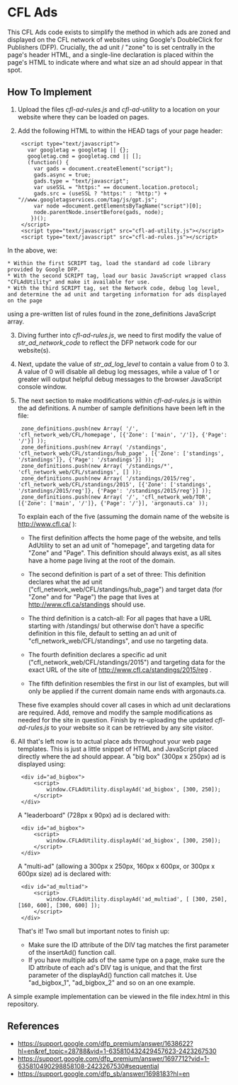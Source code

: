 # CFL Ads #

This CFL Ads code exists to simplify the method in which ads are zoned and displayed on the CFL network of websites using Google's DoubleClick for Publishers 
(DFP). Crucially, the ad unit / "zone" to is set centrally in the page's header HTML, and a single-line declaration is placed within the page's HTML to indicate 
where and what size an ad should appear in that spot.


## How To Implement ##

1. Upload the files *cfl-ad-rules.js* and *cfl-ad-utility* to a location on your website where they can be loaded on pages.

2. Add the following HTML to within the HEAD tags of your page header:

        <script type="text/javascript">
          var googletag = googletag || {};
          googletag.cmd = googletag.cmd || [];
          (function() {
            var gads = document.createElement("script");
            gads.async = true;
            gads.type = "text/javascript";
            var useSSL = "https:" == document.location.protocol;
            gads.src = (useSSL ? "https:" : "http:") + "//www.googletagservices.com/tag/js/gpt.js";
            var node =document.getElementsByTagName("script")[0];
            node.parentNode.insertBefore(gads, node);
           })();
        </script>
        <script type="text/javascript" src="cfl-ad-utility.js"></script>
        <script type="text/javascript" src="cfl-ad-rules.js"></script>

In the above, we: 

	* Within the first SCRIPT tag, load the standard ad code library provided by Google DFP.
	* With the second SCRIPT tag, load our basic JavaScript wrapped class "CFLAdUtility" and make it available for use.
	* With the third SCRIPT tag, set the Network code, debug log level, and determine the ad unit and targeting information for ads displayed on the page 
  using a pre-written list of rules found in the zone_definitions JavaScript array.

3. Diving further into *cfl-ad-rules.js*, we need to first modify the value of *str_ad_network_code* to reflect the DFP network code for our website(s). 

4. Next, update the value of *str_ad_log_level* to contain a value from 0 to 3. A value of 0 will disable all debug log messages, while a value of 1 
   or greater will output helpful debug messages to the browser JavaScript console window.

5. The next section to make modifications within *cfl-ad-rules.js* is within the ad definitions. A number of sample definitions have been left in 
   the file:

		zone_definitions.push(new Array( '/', 'cfl_network_web/CFL/homepage', [{'Zone': ['main', '/']}, {'Page': '/'}] ));
		zone_definitions.push(new Array( '/standings', 'cfl_network_web/CFL/standings/hub_page', [{'Zone': ['standings', '/standings']}, {'Page': '/standings'}] ));
		zone_definitions.push(new Array( '/standings/*', 'cfl_network_web/CFL/standings', [] ));
		zone_definitions.push(new Array( '/standings/2015/reg', 'cfl_network_web/CFL/standings/2015', [{'Zone': ['standings', '/standings/2015/reg']}, {'Page': '/standings/2015/reg'}] ));
		zone_definitions.push(new Array( '/', 'cfl_network_web/TOR', [{'Zone': ['main', '/']}, {'Page': '/'}], 'argonauts.ca' ));

   To explain each of the five (assuming the domain name of the website is http://www.cfl.ca/ ):

   * The first definition affects the home page of the website, and tells AdUtility to set an ad unit of "homepage", and targeting data for "Zone" and 
     "Page". This definition should always exist, as all sites have a home page living at the root of the domain.

   * The second definition is part of a set of three: This definition declares what the ad unit ("cfl_network_web/CFL/standings/hub_page") and target data 
     (for "Zone" and for "Page") the page that lives at http://www.cfl.ca/standings should use.

    * The third definition is a catch-all: For all pages that have a URL starting with /standings/ but otherwise don't have a specific definition in 
      this file, default to setting an ad unit of "cfl_network_web/CFL/standings", and use no targeting data.

    * The fourth definition declares a specific ad unit ("cfl_network_web/CFL/standings/2015") and targeting data for the exact URL of the site of 
      http://www.cfl.ca/standings/2015/reg . 

    * The fifth definition resembles the first in our list of examples, but will only be applied if the current domain name ends with argonauts.ca.

    These five examples should cover all cases in which ad unit declarations are required. Add, remove and modify the sample modifications as needed for 
    the site in question. Finish by re-uploading the updated *cfl-ad-rules.js* to your website so it can be retrieved by any site visitor.

6. All that's left now is to actual place ads throughout your web page templates. This is just a little snippet of HTML and JavaScript placed directly
   where the ad should appear. A "big box" (300px x 250px) ad is displayed using:

		<div id="ad_bigbox">
   			<script>
                window.CFLAdUtility.displayAd('ad_bigbox', [300, 250]);
            </script>
		</div>

   A "leaderboard" (728px x 90px) ad is declared with:

		<div id="ad_bigbox">
            <script>
                window.CFLAdUtility.displayAd('ad_bigbox', [300, 250]);
            </script>
        </div>

   A "multi-ad" (allowing a 300px x 250px, 160px x 600px, or 300px x 600px size) ad is declared with:

   		<div id="ad_multiad">
            <script>
                window.CFLAdUtility.displayAd('ad_multiad', [ [300, 250], [160, 600], [300, 600] ]);
            </script>
        </div>

   That's it! Two small but important notes to finish up:

   * Make sure the ID attribute of the DIV tag matches the first parameter of the insertAd() function call.
   * If you have multiple ads of the same type on a page, make sure the ID attribute of each ad's DIV tag is unique, and that the first parameter of 
     the displayAd() function call matches it. Use "ad_bigbox_1", "ad_bigbox_2" and so on an one example.

A simple example implementation can be viewed in the file index.html in this repository.


## References ##

* https://support.google.com/dfp_premium/answer/1638622?hl=en&ref_topic=28788&vid=1-635810432429457623-2423267530
* https://support.google.com/dfp_premium/answer/1697712?vid=1-635810490298858108-2423267530#sequential
* https://support.google.com/dfp_sb/answer/1698183?hl=en
